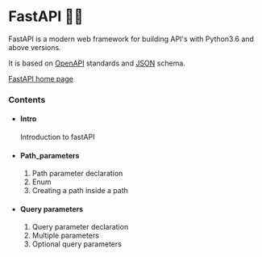 <h1> FastAPI 🐱‍🏍</h1>

<p> FastAPI is a modern web framework for building API's with Python3.6 and above versions.</p>
<p>It is based on <a href="https://github.com/OAI/OpenAPI-Specification">OpenAPI</a> standards and <a href="https://json-schema.org/">JSON</a> schema. </p>
<a href="https://fastapi.tiangolo.com/">FastAPI home page</a>

<h3>Contents</h3>
<ul>
  <li>
    <h4>Intro</h4>
    <p> Introduction to fastAPI </p>
  </li>
  <li>
    <h4>Path_parameters</h4>
    <ol>
      <li>Path parameter declaration</li>
      <li>Enum</li>
      <li>Creating a path inside a path</li>
    </ol>
  </li>
  <li>
    <h4>Query parameters</h4>
    <ol>
      <li>Query parameter declaration</li>
      <li>Multiple parameters</li>
      <li>Optional query parameters</li>
    </ol>
  </li>
</ul>
